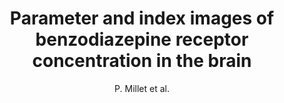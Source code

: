---
author: P. Millet et al.
title: Parameter and index images of benzodiazepine receptor concentration in the brain
journal: Journal of Nuclear Medicine
year: 1995
type: article
---